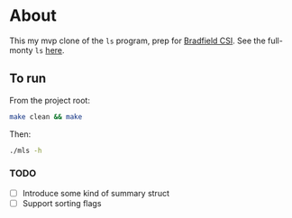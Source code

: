 # About

This my mvp clone of the `ls` program, prep for [Bradfield CSI](https://bradfieldcs.com/csi/). See the full-monty `ls` [here](https://github.com/coreutils/coreutils/blob/master/src/ls.c).

## To run

From the project root: 

```bash
make clean && make
```
Then:

```bash
./mls -h
```

### TODO
- [ ] Introduce some kind of summary struct
- [ ] Support sorting flags